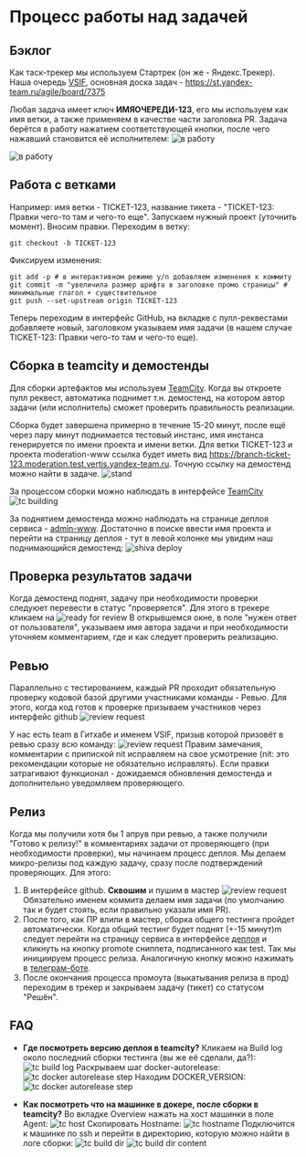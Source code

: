 # Процесс работы над задачей

## Бэклог
Как таск-трекер мы используем Стартрек (он же - Яндекс.Трекер). Наша очередь [VSIF](https://st.yandex-team.ru/VSIF), основная доска задач - https://st.yandex-team.ru/agile/board/7375

Любая задача имеет ключ **ИМЯОЧЕРЕДИ-123**, его мы используем как имя ветки, а также применяем в качестве части заголовка PR. Задача берётся в работу нажатием соответствующей кнопки, после чего нажавший становится её исполнителем:
![в работу](./images/contribution-take-task.png)

![в работу](./images/contribution-responsive.png)

## Работа с ветками
Например: имя ветки - TICKET-123, название тикета - "TICKET-123: Правки чего-то там и чего-то еще".
Запускаем нужный проект (уточнить момент). Вносим правки. Переходим в ветку:
```
git checkout -b TICKET-123
```
Фиксируем изменения:
```
git add -p # в интерактивном режиме y/n добавляем изменения к коммиту
git commit -m "увеличила размер шрифта в заголовке промо страницы" # минимальные глагол + существительное
git push --set-upstream origin TICKET-123
```
Теперь переходим в интерфейс GitHub, на вкладке с пулл-реквестами добавляете новый, заголовком указываем имя задачи (в нашем случае TICKET-123: Правки чего-то там и чего-то еще).

## Сборка в teamcity и демостенды
Для сборки артефактов мы используем [TeamCity](https://t.vertis.yandex-team.ru/project.html?projectId=internal). Когда вы откроете пулл реквест, автоматика поднимет т.н. демостенд, на котором автор задачи (или исполнитель) сможет проверить правильность реализации.

Сборка будет завершена примерно в течение 15-20 минут, после ещё через пару минут поднимается тестовый инстанс, имя инстанса генерируется по имени проекта и имени ветки.
Для ветки TICKET-123 и проекта moderation-www ссылка будет иметь вид https://branch-ticket-123.moderation.test.vertis.yandex-team.ru.
Точную ссылку на демостенд  можно найти в задаче.
![stand](./images/contribution-demo-stand.png)

За процессом сборки можно наблюдать в интерфейсе [TeamCity](https://t.vertis.yandex-team.ru/project.html?projectId=internal)
![tc building](./images/contribution-tc-building.png)

За поднятием демостенда можно наблюдать на странице деплоя сервиса - [admin-www](https://admin.vertis.yandex-team.ru/services). Достаточно в поиске ввести имя проекта и перейти на страницу деплоя - тут в левой колонке мы увидим наш поднимающийся демостенд:
![shiva deploy](./images/contribution-shiva-deploy.png)

## Проверка результатов задачи
Когда демостенд поднят, задачу при необходимости проверки следуюет перевести в статус "проверяется". Для этого в трекере кликаем на ![ready for review](./images/contribution-ready-for-review.png)
В открывшемся окне, в поле "нужен ответ от пользователя", указываем имя автора задачи и при необходимости уточняем комментарием, где и как следует проверить реализацию.

## Ревью
Параллельно с тестированием, каждый PR проходит обязательную проверку кодовой базой другими участниками команды - Ревью. Для этого, когда код готов к проверке призываем участников через интерфейс github ![review request](./images/contribution-review-request.png)

У нас есть team в Гитхабе и именем VSIF, призыв которой призовёт в ревью сразу всю команду:
![review request](./images/contribution-review-request-team.png)
Правим замечания, комментарии с припиской nit исправляем на свое усмотрение (nit: это рекомендации которые не обязательно исправлять). Если правки затрагивают функционал - дожидаемся обновления демостенда и дополнительно уведомляем проверяющего.

## Релиз
Когда мы получили хотя бы 1 апрув при ревью, а также получили "Готово к релизу!" в комментариях задачи от проверяющего (при необходимости проверки), мы начинаем процесс деплоя. Мы делаем микро-релизы под каждую задачу, сразу после подтверждений проверяющих. Для этого:

1. В интерфейсе github. **Сквошим** и пушим в мастер
   ![review request](./images/contribution-squash-merge.png)
   Обязательно именем коммита делаем имя задачи (по умолчанию так и будет стоять, если правильно указали имя PR).
2. После того, как ПР влили в мастер, сборка общего тестинга пройдет автоматически. Когда общий тестинг будет поднят (+-15 минут)m следует перейти на страницу сервиса в интерфейсе [деплоя](https://admin.vertis.yandex-team.ru/services) и кликнуть на кнопку promote сниппета, подписанного как test. Так мы инициируем процесс релиза. Аналогичную кнопку можно нажимать в [телеграм-боте](https://docs.yandex-team.ru/classifieds-infra/deploy/telegram-bot).
3. После окончания процесса промоута (выкатывания релиза в прод) переходим в трекер и закрываем задачу (тикет) со статусом "Решён".

## FAQ
- **Где посмотреть версию деплоя в teamcity?**
  Кликаем на Build log около последний сборки тестинга (вы же её сделали, да?):
  ![tc build log](./images/contribution-tc-build-log.jpg)
  Раскрываем шаг docker-autorelease:
  ![tc docker autorelease step](./images/contribution-tc-docker-autorelease.jpg)
  Находим DOCKER_VERSION:
  ![tc docker autorelease step](./images/contribution-tc-docker-version.jpg)


- **Как посмотреть что на машинке в докере, после сборки в teamcity?**
  Во вкладке Overview нажать на хост машинки в поле Agent:
  ![tc host](./images/contribution-tc-host.jpg)
  Скопировать Hostname:
  ![tc hostname](./images/contribution-tc-hostname.jpg)
  Подключится к машинке по ssh и перейти в директорию, которую можно найти в логе сборки:
  ![tc build dir](./images/contribution-tc-build-dir.jpg)
  ![tc build dir content](./images/contribution-tc-build-dir-content.jpg)

